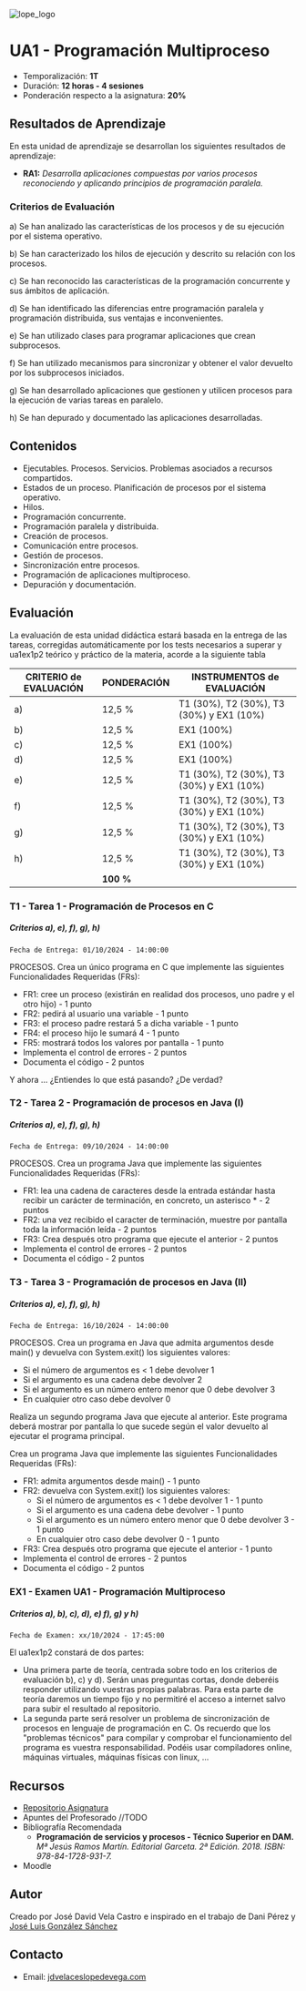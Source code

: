 ![lope_logo](https://www.ceslopedevega.com/wp-content/uploads/2020/03/pruebalogo.svg_.png)

# UA1 - Programación Multiproceso

- Temporalización: **1T**
- Duración: **12 horas - 4 sesiones**
- Ponderación respecto a la asignatura: **20%**

## Resultados de Aprendizaje

En esta unidad de aprendizaje se desarrollan los siguientes resultados de aprendizaje:

- **RA1:** *Desarrolla aplicaciones compuestas por varios procesos reconociendo y aplicando principios de programación paralela.*

### Criterios de Evaluación

a) Se han analizado las características de los procesos y de su ejecución por el sistema operativo.

b) Se han caracterizado los hilos de ejecución y descrito su relación con los procesos.

c) Se han reconocido las características de la programación concurrente y sus ámbitos de aplicación.

d) Se han identificado las diferencias entre programación paralela y programación distribuida, sus ventajas e inconvenientes.

e) Se han utilizado clases para programar aplicaciones que crean subprocesos.

f) Se han utilizado mecanismos para sincronizar y obtener el valor devuelto por los subprocesos iniciados.

g) Se han desarrollado aplicaciones que gestionen y utilicen procesos para la ejecución de varias tareas en paralelo.

h) Se han depurado y documentado las aplicaciones desarrolladas.

## Contenidos

* Ejecutables. Procesos. Servicios. Problemas asociados a recursos compartidos.
* Estados de un proceso. Planificación de procesos por el sistema operativo.
* Hilos.
* Programación concurrente.
* Programación paralela y distribuida.
* Creación de procesos.
* Comunicación entre procesos.
* Gestión de procesos.
* Sincronización entre procesos.
* Programación de aplicaciones multiproceso.
* Depuración y documentación.



## Evaluación

La evaluación de esta unidad didáctica estará basada en la entrega de las tareas, corregidas automáticamente por los tests necesarios a superar y ua1ex1p2 teórico y práctico de la materia, acorde a la siguiente tabla

| CRITERIO de EVALUACIÓN | PONDERACIÓN | INSTRUMENTOS de EVALUACIÓN|
|------------------------|-------------|-------------|
| a)                     |12,5 %       | T1 (30%), T2 (30%), T3 (30%) y EX1 (10%) |
| b)                     |12,5 %       | EX1 (100%)  |
| c)                     |12,5 %       | EX1 (100%)  |
| d)                     |12,5 %       | EX1 (100%)  |
| e)                     |12,5 %       | T1 (30%), T2 (30%), T3 (30%) y EX1 (10%) |
| f)                     |12,5 %       | T1 (30%), T2 (30%), T3 (30%) y EX1 (10%) |
| g)                     |12,5 %       | T1 (30%), T2 (30%), T3 (30%) y EX1 (10%) |
| h)                     |12,5 %       | T1 (30%), T2 (30%), T3 (30%) y EX1 (10%) |
|                        |**100 %**    |             |



### **T1 - Tarea 1 - Programación de Procesos en C**
##### **Criterios a), e), f), g), h)**
```
Fecha de Entrega: 01/10/2024 - 14:00:00
```
PROCESOS. Crea un único programa en C que implemente las siguientes Funcionalidades Requeridas (FRs):
* FR1: cree un proceso (existirán en realidad dos procesos, uno padre y el otro hijo) - 1 punto
* FR2: pedirá al usuario una variable - 1 punto
* FR3: el proceso padre restará 5 a dicha variable - 1 punto
* FR4: el proceso hijo le sumará 4 - 1 punto
* FR5: mostrará todos los valores por pantalla - 1 punto
* Implementa el control de errores - 2 puntos
* Documenta el código - 2 puntos

Y ahora ... ¿Entiendes lo que está pasando? ¿De verdad?


### **T2 - Tarea 2 - Programación de procesos en Java (I)**
##### **Criterios a), e), f), g), h)**
```
Fecha de Entrega: 09/10/2024 - 14:00:00
```
PROCESOS. Crea un programa Java que implemente las siguientes Funcionalidades Requeridas (FRs):

* FR1: lea una cadena de caracteres desde la entrada estándar hasta recibir un carácter de terminación, en concreto, un asterisco * - 2 puntos
* FR2: una vez recibido el caracter de terminación, muestre por pantalla toda la información leída - 2 puntos
* FR3: Crea después otro programa que ejecute el anterior - 2 puntos
* Implementa el control de errores - 2 puntos
* Documenta el código - 2 puntos


### **T3 - Tarea 3 - Programación de procesos en Java (II)**
##### **Criterios a), e), f), g), h)**
```
Fecha de Entrega: 16/10/2024 - 14:00:00
```
PROCESOS. Crea un programa en Java que admita argumentos desde main() y devuelva con System.exit() los siguientes valores:

- Si el número de argumentos es < 1 debe devolver 1
- Si el argumento es una cadena debe devolver 2
- Si el argumento es un número entero menor que 0 debe devolver 3
- En cualquier otro caso debe devolver 0

Realiza un segundo programa Java que ejecute al anterior. Este programa deberá mostrar por pantalla lo que sucede según el valor devuelto al ejecutar el programa principal.

Crea un programa Java que implemente las siguientes Funcionalidades Requeridas (FRs):

* FR1: admita argumentos desde main() - 1 punto
* FR2: devuelva con System.exit() los siguientes valores:
  - Si el número de argumentos es < 1 debe devolver 1 - 1 punto
  - Si el argumento es una cadena debe devolver - 1 punto
  - Si el argumento es un número entero menor que 0 debe devolver 3 - 1 punto
  - En cualquier otro caso debe devolver 0  - 1 punto
* FR3: Crea después otro programa que ejecute el anterior - 1 punto
* Implementa el control de errores - 2 puntos
* Documenta el código - 2 puntos


### **EX1 - Examen UA1 - Programación Multiproceso**
##### **Criterios a), b), c), d), e) f), g) y h)**
```
Fecha de Examen: xx/10/2024 - 17:45:00
```
El ua1ex1p2 constará de dos partes:
* Una primera parte de teoría, centrada sobre todo en los criterios de evaluación b), c) y d).  Serán unas preguntas cortas, donde deberéis responder utilizando vuestras propias palabras.  Para esta parte de teoría daremos un tiempo fijo y no permitiré el acceso a internet salvo para subir el resultado al repositorio.
* La segunda parte será resolver un problema de sincronización de procesos en lenguaje de programación en C.
Os recuerdo que los "problemas técnicos" para compilar y comprobar el funcionamiento del programa es vuestra responsabilidad.  Podéis usar compiladores online, máquinas virtuales, máquinas físicas con linux, ...

## Recursos

- [Repositorio Asignatura](https://github.com/i12vecaj/psp-24-25)
- Apuntes del Profesorado //TODO
- Bibliografía Recomendada
  - **Programación de servicios y procesos - Técnico Superior en DAM.** *Mª Jesús Ramos Martín. Editorial Garceta. 2ª Edición. 2018. ISBN: 978-84-1728-931-7.*
- Moodle

## Autor

Creado por José David Vela Castro e inspirado en el trabajo de Dani Pérez y [José Luis González Sánchez](https://github.com/joseluisgs/ProgServiciosProcesos-00-2021-2022)

## Contacto
- Email: [jdvelaceslopedevega.com](mailto:jdvela@ceslopedevega.com)
